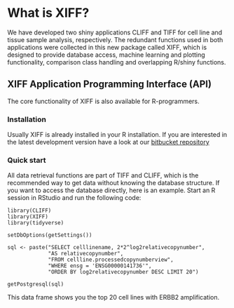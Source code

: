 # What is XIFF?

We have developed two shiny applications CLIFF and TIFF for cell 
line and tissue sample analysis, respectively. 
The redundant functions used in both applications were collected in
this new package called XIFF, which is designed to provide database 
access, machine learning and plotting functionality, comparison class 
handling and overlapping R/shiny functions.

## XIFF Application Programming Interface (API)

The core functionality of XIFF is also available for R-programmers.

### Installation

Usually XIFF is already installed in your R installation.
If you are interested in the latest development version have a look at our
[bitbucket repository](https://bitbucket.biscrum.com/projects/BIARD/repos/xiff/browse)

### Quick start

All data retrieval functions are part of TIFF and CLIFF,
which is the recommended way to get data without knowing the
database structure. If you want to access the database directly, 
here is an example. Start an R session in RStudio and run the 
following code:

```
library(CLIFF)
library(XIFF)
library(tidyverse)

setDbOptions(getSettings())

sql <- paste("SELECT celllinename, 2*2^log2relativecopynumber",
             "AS relativecopynumber",
             "FROM cellline.processedcopynumberview",
             "WHERE ensg = 'ENSG00000141736'",
             "ORDER BY log2relativecopynumber DESC LIMIT 20")

getPostgresql(sql)
```

This data frame shows you the top 20 cell lines with ERBB2 amplification.
